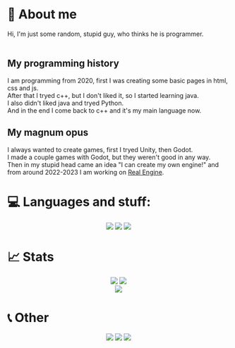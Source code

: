 # 👋 About me
Hi, I'm just some random, stupid guy, who thinks he is programmer.<br><br>

## My programming history
I am programming from 2020, first I was creating some basic pages in html, css and js.<br>
After that I tryed c++, but I don't liked it, so I started learning java.<br>
I also didn't liked java and tryed Python.<br>
And in the end I come back to c++ and it's my main language now.

## My magnum opus
I always wanted to create games, first I tryed Unity, then Godot.<br>
I made a couple games with Godot, but they weren't good in any way.<br>
Then in my stupid head came an idea "I can create my own engine!" and from around 2022-2023 I am working on [Real Engine](https://github.com/het-best/Real-Engine).


# 💻 Languages and stuff:
<div align=center>
  <img src="https://img.shields.io/badge/-C%2B%2B-blue?style=for-the-badge&logo=cplusplus&labelColor=grey"/>
  <img src="https://img.shields.io/badge/-VisualStudio-purple?style=for-the-badge"/>
  <img src="https://img.shields.io/badge/-HTML-orange?style=for-the-badge&logo=html5&labelColor=white"/>
  <object data="https://img.shields.io/badge/-itch.io-pink?style=for-the-badge&logo=itchdotio&labelColor=white" width="500" height="200"></object>
</div>

# 📈 Stats
<div align=center>
 <img src="https://streak-stats.demolab.com?user=het-best&card_width=500&card_height=200&stroke=0D1117&hide_border=true&theme=radical&background=0d1117"/>
  <img src="https://github-readme-stats.vercel.app/api?username=het-best&show_icons=true&hide_border=true&theme=radical&bg_color=0d1117"/>
  <br>
  
  <img src="https://github-readme-stats.vercel.app/api/top-langs/?username=het-best&layout=donut&hide_border=true&theme=radical&bg_color=0d1117"/>
</div>

# 📞 Other
<div align=center>
  <a href="https://hetbest.itch.io"><img src="https://img.shields.io/badge/-itch.io-pink?style=for-the-badge&logo=itchdotio&labelColor=white"/></a>
  <a href="https://steamcommunity.com/id/hetbest"><img src="https://img.shields.io/badge/-steam-black?style=for-the-badge&logo=steam&labelColor=grey"/></a>
  <a href="https://discord.com/users/hetbest"><img src="https://img.shields.io/badge/-discord-blue?style=for-the-badge&logo=discord&labelColor=white"/></a>
</div>
